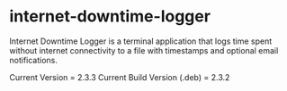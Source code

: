 # internet-downtime-logger
Internet Downtime Logger is a terminal application that logs time spent without internet connectivity to a file with timestamps and optional email notifications.

Current Version = 2.3.3
Current Build Version (.deb) = 2.3.2

